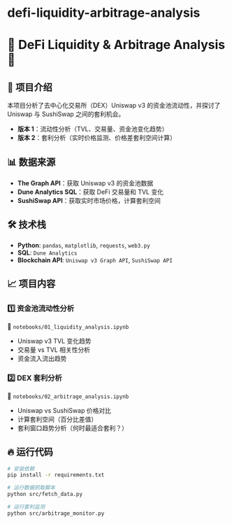 # defi-liquidity-arbitrage-analysis
# 🏦 DeFi Liquidity & Arbitrage Analysis 🚀

## 🎯 项目介绍
本项目分析了去中心化交易所（DEX）Uniswap v3 的资金池流动性，并探讨了 Uniswap 与 SushiSwap 之间的套利机会。

- **版本 1**：流动性分析（TVL、交易量、资金池变化趋势）
- **版本 2**：套利分析（实时价格监测、价格差套利空间计算）

## 📊 数据来源
- **The Graph API**：获取 Uniswap v3 的资金池数据
- **Dune Analytics SQL**：获取 DeFi 交易量和 TVL 变化
- **SushiSwap API**：获取实时市场价格，计算套利空间

## 🛠️ 技术栈
- **Python**: `pandas`, `matplotlib`, `requests`, `web3.py`
- **SQL**: `Dune Analytics`
- **Blockchain API**: `Uniswap v3 Graph API`, `SushiSwap API`

## 📈 项目内容
### **1️⃣ 资金池流动性分析**
📌 `notebooks/01_liquidity_analysis.ipynb`
- Uniswap v3 TVL 变化趋势
- 交易量 vs TVL 相关性分析
- 资金流入流出趋势

### **2️⃣ DEX 套利分析**
📌 `notebooks/02_arbitrage_analysis.ipynb`
- Uniswap vs SushiSwap 价格对比
- 计算套利空间（百分比差值）
- 套利窗口趋势分析（何时最适合套利？）

## 🔥 运行代码
```bash
# 安装依赖
pip install -r requirements.txt

# 运行数据抓取脚本
python src/fetch_data.py

# 运行套利监测
python src/arbitrage_monitor.py
